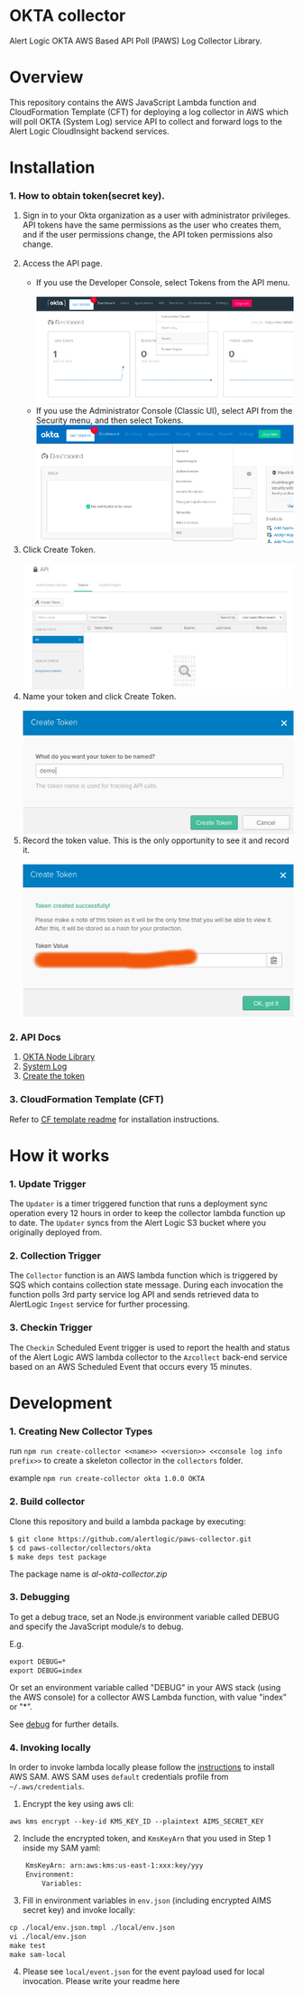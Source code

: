# OKTA collector
Alert Logic OKTA AWS Based API Poll (PAWS) Log Collector Library.

# Overview
This repository contains the AWS JavaScript Lambda function and CloudFormation 
Template (CFT) for deploying a log collector in AWS which will poll OKTA (System Log) service API to collect and 
forward logs to the Alert Logic CloudInsight backend services.

# Installation

### 1. How to obtain token(secret key).

1. Sign in to your Okta organization as a user with administrator privileges. API tokens have the same permissions as the user who creates them, and if the user permissions change, the API token permissions also change. <br /><br />
2. Access the API page.<br /><br />
    - If you use the Developer Console, select Tokens from the API menu.<br /><br />
    ![ScreenShot](./docs/img_1.png)<br />
    - If you use the Administrator Console (Classic UI), select API from the Security menu, and then select Tokens.
    ![ScreenShot](./docs/img_2.png)<br />
3. Click Create Token.<br /><br />
![ScreenShot](./docs/img_3.png)<br />
4. Name your token and click Create Token.<br /><br />
![ScreenShot](./docs/img_4.png)<br />
5. Record the token value. This is the only opportunity to see it and record it.<br /><br />
![ScreenShot](./docs/img_5.png)<br />

### 2. API Docs

1. [OKTA Node Library](https://www.npmjs.com/package/@okta/okta-sdk-nodejs/v/3.1.0)
2. [System Log](https://developer.okta.com/docs/reference/api/system-log/)
3. [Create the token](https://developer.okta.com/docs/guides/create-an-api-token/create-the-token/)


### 3. CloudFormation Template (CFT)
Refer to [CF template readme](./README-OKTA.md) for installation instructions.

# How it works

### 1. Update Trigger

The `Updater` is a timer triggered function that runs a deployment sync operation 
every 12 hours in order to keep the collector lambda function up to date.
The `Updater` syncs from the Alert Logic S3 bucket where you originally deployed from.

### 2. Collection Trigger

The `Collector` function is an AWS lambda function which is triggered by SQS which contains collection state message.
During each invocation the function polls 3rd party service log API and sends retrieved data to 
AlertLogic `Ingest` service for further processing.

### 3. Checkin Trigger

The `Checkin` Scheduled Event trigger is used to report the health and status of 
the Alert Logic AWS lambda collector to the `Azcollect` back-end service based on 
an AWS Scheduled Event that occurs every 15 minutes.


# Development

### 1. Creating New Collector Types
run `npm run create-collector <<name>> <<version>> <<console log info prefix>>` to create a skeleton collector in the `collectors` folder.

example `npm run create-collector okta 1.0.0 OKTA`

### 2. Build collector
Clone this repository and build a lambda package by executing:
```
$ git clone https://github.com/alertlogic/paws-collector.git
$ cd paws-collector/collectors/okta
$ make deps test package
```

The package name is *al-okta-collector.zip*

### 3. Debugging

To get a debug trace, set an Node.js environment variable called DEBUG and
specify the JavaScript module/s to debug.

E.g.

```
export DEBUG=*
export DEBUG=index
```

Or set an environment variable called "DEBUG" in your AWS stack (using the AWS 
console) for a collector AWS Lambda function, with value "index" or "\*".

See [debug](https://www.npmjs.com/package/debug) for further details.

### 4. Invoking locally

In order to invoke lambda locally please follow the [instructions](https://docs.aws.amazon.com/lambda/latest/dg/sam-cli-requirements.html) to install AWS SAM.
AWS SAM uses `default` credentials profile from `~/.aws/credentials`.

  1. Encrypt the key using aws cli:
```
aws kms encrypt --key-id KMS_KEY_ID --plaintext AIMS_SECRET_KEY
```
  2. Include the encrypted token, and `KmsKeyArn` that you used in Step 1 inside my SAM yaml:
```
    KmsKeyArn: arn:aws:kms:us-east-1:xxx:key/yyy
    Environment:
        Variables:
```
  3. Fill in environment variables in `env.json` (including encrypted AIMS secret key) and invoke locally:

```
cp ./local/env.json.tmpl ./local/env.json
vi ./local/env.json
make test
make sam-local
```
  4. Please see `local/event.json` for the event payload used for local invocation.
Please write your readme here


